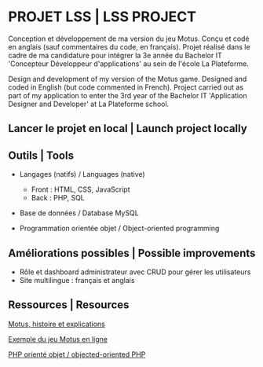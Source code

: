 # PROJET LSS | LSS PROJECT
Conception et développement de ma version du jeu Motus. Conçu et codé en anglais (sauf commentaires du code, en français).
Projet réalisé dans le cadre de ma candidature pour intégrer la 3e année du Bachelor IT 'Concepteur Développeur d'applications' au sein de l'école La Plateforme. 

Design and development of my version of the Motus game. Designed and coded in English (but code commented in French).
Project carried out as part of my application to enter the 3rd year of the Bachelor IT 'Application Designer and Developer' at La Plateforme school.

## Lancer le projet en local | Launch project locally

## Outils | Tools
- Langages (natifs) / Languages (native)
    -   Front : HTML, CSS, JavaScript 
    -   Back : PHP, SQL

- Base de données / Database MySQL

- Programmation orientée objet / Object-oriented programming


## Améliorations possibles | Possible improvements
- Rôle et dashboard administrateur avec CRUD pour gérer les utilisateurs
- Site multilingue : français et anglais

## Ressources | Resources
[Motus, histoire et explications](https://fr.wikipedia.org/wiki/Motus_(jeu_t%C3%A9l%C3%A9vis%C3%A9))

[Exemple du jeu Motus en ligne](https://motus.absolu-puzzle.com/)

[PHP orienté objet / objected-oriented PHP](https://nouvelle-techno.fr/series/php-oriente-objet)

